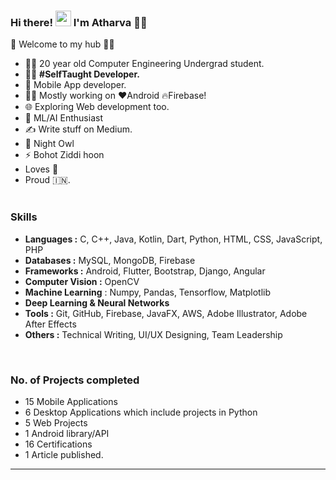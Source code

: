 ### Hi there! <img src="https://media.giphy.com/media/hvRJCLFzcasrR4ia7z/giphy.gif" width="25px"> I'm Atharva 🙋‍♂️

<!--
**KulkarniAtharva/KulkarniAtharva** is a ✨ _special_ ✨ repository because its `README.md` (this file) appears on your GitHub profile.

🎍 Welcome to my hub 👨‍💻

- 👨‍🎓 20 year old Computer Engineering Undergrad student.
- 🌱 I’m currently learning ...
- 👯 I’m looking to collaborate on ...
- 🤔 I’m looking for help with ...
- 💬 Ask me about ...
- 📫 How to reach me: ...
- 😄 Pronouns: ...
- ⚡ Fun fact: ...
-->



🎍 Welcome to my hub 👨‍💻

- 👨‍🎓 20 year old Computer Engineering Undergrad student.
- 👨‍💻 <B>#SelfTaught Developer.</B>
- 📱 Mobile App developer.
- 👨‍💻 Mostly working on ❤️Android 🔥Firebase!
- 🌐 Exploring Web development too.
- 🤔 ML/AI Enthusiast
- ✍️ Write stuff on Medium. <BR>
- 🦉 Night Owl
- ⚡ Bohot Ziddi hoon
- Loves 🎵 
- Proud 🇮🇳. <BR><BR>
  




 
 ### Skills

  -	**Languages :** C, C++, Java, Kotlin, Dart, Python, HTML, CSS, JavaScript, PHP
  -	**Databases :** MySQL, MongoDB, Firebase
  -	**Frameworks :** Android, Flutter, Bootstrap, Django, Angular
  -	**Computer Vision :** OpenCV
  -	**Machine Learning** : Numpy, Pandas, Tensorflow, Matplotlib
  -	**Deep Learning & Neural Networks**
  -	**Tools :** Git, GitHub, Firebase, JavaFX, AWS, Adobe Illustrator, Adobe After Effects
  -	**Others :** Technical Writing, UI/UX Designing, Team Leadership

<BR>
  
 ### No. of Projects completed
 
 - 15 Mobile Applications
 - 6 Desktop Applications which include projects in Python
 - 5 Web Projects
 - 1 Android library/API
 - 16 Certifications
 - 1 Article published.  
 
---

<!--

[![Twitter: imthepk](https://img.shields.io/twitter/follow/imthepk?style=social)](https://twitter.com/imthepk)
[![Linkedin: imthepk](https://img.shields.io/badge/-imthepk-blue?style=flat-square&logo=Linkedin&logoColor=white&link=https://www.linkedin.com/in/imthepk/)](https://www.linkedin.com/in/imthepk/)
[![GitHub iampawan](https://img.shields.io/github/followers/iampawan?label=follow&style=social)](https://github.com/iampawan)    -->


<!-- [![website](https://img.shields.io/badge/Portfolio%20Website-kulkarniatharva.github.io-blue)](https://kulkarniatharva.github.io)  -->

<!-- #### 🔗 Know more about me here: [Atharva Kulkarni](https://kulkarniatharva.github.io) -->

